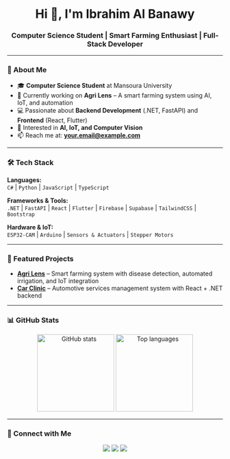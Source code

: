 <h1 align="center">Hi 👋, I'm Ibrahim Al Banawy</h1>
<h3 align="center">Computer Science Student | Smart Farming Enthusiast | Full-Stack Developer</h3>

---

### 🌟 About Me
- 🎓 **Computer Science Student** at Mansoura University
- 🌱 Currently working on **Agri Lens** – A smart farming system using AI, IoT, and automation
- 💻 Passionate about **Backend Development** (.NET, FastAPI) and **Frontend** (React, Flutter)
- 🤖 Interested in **AI, IoT, and Computer Vision**
- 📫 Reach me at: **your.email@example.com**

---

### 🛠️ Tech Stack
**Languages:**  
`C#` | `Python` | `JavaScript` | `TypeScript`

**Frameworks & Tools:**  
`.NET` | `FastAPI` | `React` | `Flutter` | `Firebase` | `Supabase` | `TailwindCSS` | `Bootstrap`

**Hardware & IoT:**  
`ESP32-CAM` | `Arduino` | `Sensors & Actuators` | `Stepper Motors`

---

### 📌 Featured Projects
- **[Agri Lens](#)** – Smart farming system with disease detection, automated irrigation, and IoT integration  
- **[Car Clinic](#)** – Automotive services management system with React + .NET backend

---

### 📊 GitHub Stats
<p align="center">
<img src="https://github-readme-stats.vercel.app/api?username=YOUR_USERNAME&show_icons=true&theme=tokyonight" alt="GitHub stats" height="180" />
<img src="https://github-readme-stats.vercel.app/api/top-langs/?username=YOUR_USERNAME&layout=compact&theme=tokyonight" alt="Top languages" height="180" />
</p>

---

### 🔗 Connect with Me
<p align="center">
<a href="https://linkedin.com/in/ibrahim-al-banawy" target="_blank"><img src="https://img.shields.io/badge/LinkedIn-0077B5?style=for-the-badge&logo=linkedin&logoColor=white"/></a>
<a href="mailto:albanawyibrahim@gmail.com"><img src="https://img.shields.io/badge/Email-D14836?style=for-the-badge&logo=gmail&logoColor=white"/></a>
<a href="https://github.com/IbrahimAlBanawy"><img src="https://img.shields.io/badge/GitHub-181717?style=for-the-badge&logo=github&logoColor=white"/></a>
</p>
